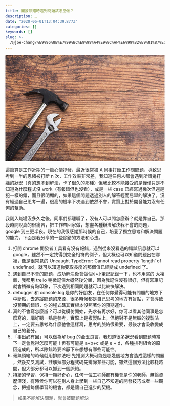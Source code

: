 ```yaml
---
title: 開發除錯時遇到問題該怎麼做？
description: …
date: "2020-06-01T13:04:39.877Z"
categories: []
keywords: []
slug: >-
  /@joe-chang/%E9%96%8B%E7%99%BC%E9%99%A4%E9%8C%AF%E6%99%82%E9%81%87%E5%88%B0%E5%95%8F%E9%A1%8C%E8%A9%B2%E6%80%8E%E9%BA%BC%E5%81%9A-4c6bdfeed3c2
---
```


![](./img/1__7raSM6pg5VIm6HNZVFQAsg.jpeg)

這篇算是工作近期的一篇心情抒發，最近很常被 A 同事打斷工作問問題，導致思考到一半的思緒被打斷 n 次，工作效率非常差，我知道任何人都會遇到所謂鬼打牆的狀況（真的想不到解法，卡了很久的那種）但我比較不能接受的是僅僅只是不知道為什麼程式沒 work（有報錯但也沒看），或是一些 case 已經寫過幾次但還是犯一樣的錯，而且很明顯的，如果這個問題透過別人的解答輕而易舉的解決了，沒有經過自己思考一遍，很高的機率下次遇到依然不會，實質上對於開發能力沒有任何的幫助。

我剛入職場沒多久之後，同事們都離職了，沒有人可以問怎麼辦？就是靠自己，那段時間說真的很痛苦，把工作帶回家做，想盡各種辦法解決我不會的問題，google 到三更半夜。現在的我很感謝那時候的自己，培養了獨立思考和解決問題的能力，下面是我分享的一些除錯的方法和心法。

1.  打開 chrome 開發者工具看有沒有報錯，遇到從來沒看過的錯誤訊息就可以 google，雖然不一定找得到完全相符的例子，但大概也可以知道問題出在哪裡，像是很常見的 Uncaught TypeError: Cannot read property ‘length’ of undefined，就可以知道你要取長度的那個值已經變成 undefined 了。
2.  遇到自己不會的問題，成功解決後會做個小小筆記記錄一下，也不用寫的 太複雜，我都用 trello 稍微記個大概然後分類，因為我記性沒有很好，但有寫筆記就會稍微有點印象，下次遇到相同問題就可以比較快解決。
3.  debugger 和 console.log 是你的好朋友，在任何你覺得可能有問題的地方下中斷點，去追蹤問題的來源，很多時候都是自己思考的地方有盲點，才會導致沒預期的錯誤，你的程式碼其實根本沒照著你的預期運作。
4.  真的不會寫怎麼辦？可以從模仿開始，先求有再求好，你可以看其他同事是怎麼寫的，講好聽一點是參考，實際上是複製貼上，但絕對不是無腦的複製貼上，一定要去思考為什麼他會這樣寫，思考的脈絡很重要，最後才會吸收變成自己的養分。
5.  「事出必有因」可以做為解 bug 的金玉良言，我知道很多狀況看到問題時當下一定會覺得怎麼可能！但有可能是 a+b+c 或是 e + d，各種排列組合的原因造成的，所以除錯時要冷靜下來想想有哪些可能性。
6.  毫無頭緒的時候就用排除法吧!先推測大概可能是哪幾個地方會造成這樣的問題 ，然後交叉測試，註解掉部分程式碼先排除某些可能，雖然這個方法比較耗時間，但大部分都可以抓到一個脈絡。
7.  持續的學習，保持一顆好奇心，任何一位工程師都有機會是你的老師，無論資歷深淺，有時候你可以在別人身上學到一些自己不知道的開發技巧或者一些觀念，把握每個學習的機會，都是讓自己進步的契機。

> 如果不能解決問題，就會被問題解決
